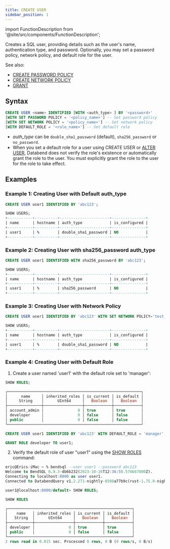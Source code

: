 ```yaml
---
title: CREATE USER
sidebar_position: 1
---
```

import FunctionDescription from '@site/src/components/FunctionDescription';

<FunctionDescription description="Introduced or updated: v1.2.283"/>

Creates a SQL user, providing details such as the user's name, authentication type, and password. Optionally, you may set a password policy, network policy, and default role for the user.

See also:

 - [CREATE PASSWORD POLICY](../12-password-policy/create-password-policy.md)
 - [CREATE NETWORK POLICY](../12-network-policy/ddl-create-policy.md)
 - [GRANT](10-grant.md)

## Syntax

```sql
CREATE USER <name> IDENTIFIED [WITH <auth_type> ] BY '<password>' 
[WITH SET PASSWORD POLICY = '<policy_name>'] -- Set password policy
[WITH SET NETWORK POLICY = '<policy_name>'] -- Set network policy
[WITH DEFAULT_ROLE = '<role_name>'] -- Set default role
```

- *auth_type* can be `double_sha1_password` (default), `sha256_password` or `no_password`.
- When you set a default role for a user using CREATE USER or [ALTER USER](03-user-alter-user.md), Databend does not verify the role's existence or automatically grant the role to the user. You must explicitly grant the role to the user for the role to take effect.

## Examples

### Example 1: Creating User with Default auth_type

```sql
CREATE USER user1 IDENTIFIED BY 'abc123';

SHOW USERS;
+-----------+----------+----------------------+---------------+
| name      | hostname | auth_type            | is_configured |
+-----------+----------+----------------------+---------------+
| user1     | %        | double_sha1_password | NO            |
+-----------+----------+----------------------+---------------+
```

### Example 2: Creating User with sha256_password auth_type

```sql
CREATE USER user1 IDENTIFIED WITH sha256_password BY 'abc123';

SHOW USERS;
+-----------+----------+----------------------+---------------+
| name      | hostname | auth_type            | is_configured |
+-----------+----------+----------------------+---------------+
| user1     | %        | sha256_password      | NO            |
+-----------+----------+----------------------+---------------+
```

### Example 3: Creating User with Network Policy

```sql
CREATE USER user1 IDENTIFIED BY 'abc123' WITH SET NETWORK POLICY='test_policy';

SHOW USERS;
+-----------+----------+----------------------+---------------+
| name      | hostname | auth_type            | is_configured |
+-----------+----------+----------------------+---------------+
| user1     | %        | double_sha1_password | NO            |
+-----------+----------+----------------------+---------------+
```

### Example 4: Creating User with Default Role

1. Create a user named 'user1' with the default role set to 'manager':

```sql title='Connect as user "root":'
SHOW ROLES;

┌───────────────────────────────────────────────────────────┐
│      name     │ inherited_roles │ is_current │ is_default │
│     String    │      UInt64     │   Boolean  │   Boolean  │
├───────────────┼─────────────────┼────────────┼────────────┤
│ account_admin │               0 │ true       │ true       │
│ developer     │               0 │ false      │ false      │
│ public        │               0 │ false      │ false      │
└───────────────────────────────────────────────────────────┘

CREATE USER user1 IDENTIFIED BY 'abc123' WITH DEFAULT_ROLE = 'manager';

GRANT ROLE developer TO user1;
```

2. Verify the default role of user "user1" using the [SHOW ROLES](04-user-show-roles.md) command:

```sql title='Connect as user "user1":'
eric@Erics-iMac ~ % bendsql --user user1 --password abc123
Welcome to BendSQL 0.9.3-db6b232(2023-10-26T12:36:55.578667000Z).
Connecting to localhost:8000 as user user1.
Connected to DatabendQuery v1.2.271-nightly-0598a77b9c(rust-1.75.0-nightly-2023-12-26T11:29:04.266265000Z)

user1@localhost:8000/default> SHOW ROLES;

SHOW ROLES

┌───────────────────────────────────────────────────────┐
│    name   │ inherited_roles │ is_current │ is_default │
│   String  │      UInt64     │   Boolean  │   Boolean  │
├───────────┼─────────────────┼────────────┼────────────┤
│ developer │               0 │ true       │ true       │
│ public    │               0 │ false      │ false      │
└───────────────────────────────────────────────────────┘
2 rows read in 0.015 sec. Processed 0 rows, 0 B (0 rows/s, 0 B/s)
```